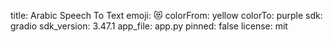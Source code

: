 title: Arabic Speech To Text
emoji: 😻
colorFrom: yellow
colorTo: purple
sdk: gradio
sdk_version: 3.47.1
app_file: app.py
pinned: false
license: mit